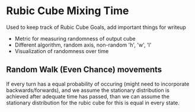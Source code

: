 # Rubic Cube Mixing Time

Used to keep track of Rubic Cube Goals, add important things for writeup

* Metric for measuring randomness of output cube
* Different algorithm, random axis, non-random 'h', 'w', 'l'
* Visualization of randomness over time

## Random Walk (Even Chance) movements

If every turn has a equal probability of occuring (might need to incorporate backwards/forwards), and we assume the stationary distribution is achieved after adequate time has passed, than we can assume the stationary distribution for the rubic cube for this is equal in every state.